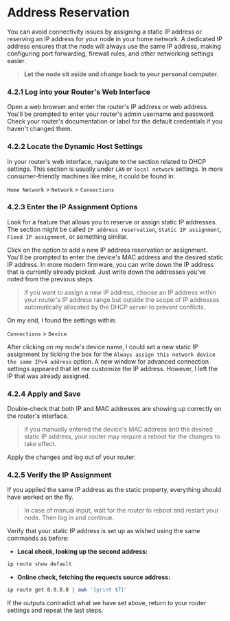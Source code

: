 # Address Reservation

You can avoid connectivity issues by assigning a static IP address or reserving an IP address for your node in your home network. A dedicated IP address ensures that the node will always use the same IP address, making configuring port forwarding, firewall rules, and other networking settings easier.

> **Let the node sit aside and change back to your personal computer.**

### 4.2.1 Log into your Router's Web Interface

Open a web browser and enter the router's IP address or web address. You'll be prompted to enter your router's admin username and password. Check your router's documentation or label for the default credentials if you haven't changed them.

### 4.2.2 Locate the Dynamic Host Settings

In your router's web interface, navigate to the section related to DHCP settings. This section is usually under `LAN` or `local network` settings. In more consumer-friendly machines like mine, it could be found in:

`Home Network` > `Network` > `Connections`

### 4.2.3 Enter the IP Assignment Options

Look for a feature that allows you to reserve or assign static IP addresses. The section might be called `IP address reservation`, `Static IP assignment`, `Fixed IP assignment`, or something similar.

Click on the option to add a new IP address reservation or assignment. You'll be prompted to enter the device's MAC address and the desired static IP address. In more modern firmware, you can write down the IP address that is currently already picked. Just write down the addresses you've noted from the previous steps.

> If you want to assign a new IP address, choose an IP address within your router's IP address range but outside the scope of IP addresses automatically allocated by the DHCP server to prevent conflicts.

On my end, I found the settings within:

`Connections` > `Device`

After clicking on my node's device name, I could set a new static IP assignment by ticking the box for the `Always assign this network device the same IPv4 address` option. A new window for advanced connection settings appeared that let me customize the IP address. However, I left the IP that was already assigned.

### 4.2.4 Apply and Save

Double-check that both IP and MAC addresses are showing up correctly on the router's interface.

> If you manually entered the device's MAC address and the desired static IP address, your router may require a reboot for the changes to take effect.

Apply the changes and log out of your router.

### 4.2.5 Verify the IP Assignment

If you applied the same IP address as the static property, everything should have worked on the fly.

> In case of manual input, wait for the router to reboot and restart your node. Then log in and continue.

Verify that your static IP address is set up as wished using the same commands as before:

- **Local check, looking up the second address:**

```sh
ip route show default
```

- **Online check, fetching the requests source address:**

```sh
ip route get 8.8.8.8 | awk '{print $7}'
```

If the outputs contradict what we have set above, return to your router settings and repeat the last steps.
